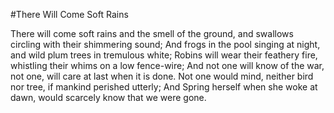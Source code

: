 #There Will Come Soft Rains

There will come soft rains and the smell of the ground,
and swallows circling with their shimmering sound;
And frogs in the pool singing at night,
and wild plum trees in tremulous white;
Robins will wear their feathery fire,
whistling their whims on a low fence-wire;
And not one will know of the war, not one,
will care at last when it is done.
Not one would mind, neither bird nor tree,
if mankind perished utterly;
And Spring herself when she woke at dawn,
would scarcely know that we were gone.
